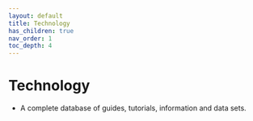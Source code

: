 ```yaml
---
layout: default
title: Technology
has_children: true
nav_order: 1
toc_depth: 4
---
```

# Technology
- A complete database of guides, tutorials, information and data sets.